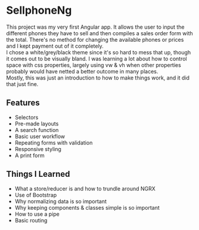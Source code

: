 # SellphoneNg

This project was my very first Angular app. It allows the user to input the different phones they have to sell and then compiles a sales order form with the total. There's no method for changing the available phones or prices and I kept payment out of it completely. <br>I chose a white/grey/black theme since it's so hard to mess that up, though it comes out to be visually bland. I was learning a lot about how to control space with css properties, largely using vw & vh when other properties probably would have netted a better outcome in many places. <br>Mostly, this was just an introduction to how to make things work, and it did that just fine. 

## Features
- Selectors
- Pre-made layouts
- A search function
- Basic user workflow
- Repeating forms with validation
- Responsive styling
- A print form

## Things I Learned
- What a store/reducer is and how to trundle around NGRX
- Use of Bootstrap
- Why normalizing data is so important
- Why keeping components & classes simple is so important
- How to use a pipe
- Basic routing
